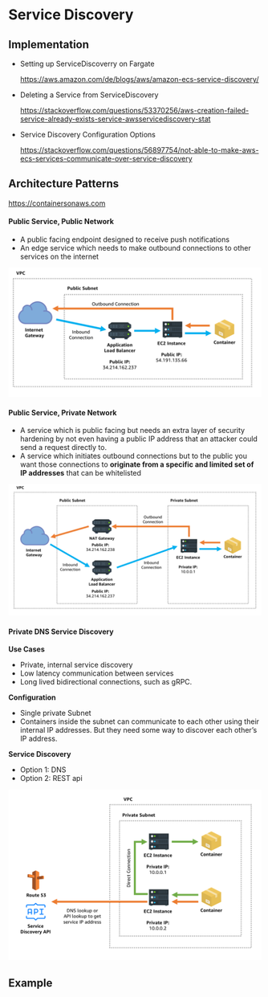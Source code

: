 # Service Discovery





## Implementation



- Setting up ServiceDiscoverry on Fargate

  https://aws.amazon.com/de/blogs/aws/amazon-ecs-service-discovery/

- Deleting a Service from ServiceDiscovery

  https://stackoverflow.com/questions/53370256/aws-creation-failed-service-already-exists-service-awsservicediscovery-stat

- Service Discovery Configuration Options

  https://stackoverflow.com/questions/56897754/not-able-to-make-aws-ecs-services-communicate-over-service-discovery









## Architecture Patterns

https://containersonaws.com

#### Public Service, Public Network

- A public facing endpoint designed to receive push notifications
- An edge service which needs to make outbound connections to other services on the internet

![public-subnet-public-lb](img/public-subnet-public-lb.png)

#### Public Service, Private Network

- A service which is public facing but needs an extra layer of security  hardening by not even having a public IP address that an attacker could  send a request directly to.
- A service which initiates outbound connections but to the public you  want those connections to **originate from a specific and limited set of  IP addresses** that can be whitelisted

![private-subnet-public-lb](img/private-subnet-public-lb.png)



#### Private DNS Service Discovery

**Use Cases**

- Private, internal service discovery
- Low latency communication between services
- Long lived bidirectional connections, such as gRPC.

**Configuration**

- Single private Subnet
- Containers inside the subnet can communicate to each other using their  internal IP addresses. But they need some way to discover each other’s  IP address.

**Service Discovery**

- Option 1: DNS
- Option 2: REST api

![private-subnet-private-service-discovery](img/private-subnet-private-service-discovery.png)

## Example





